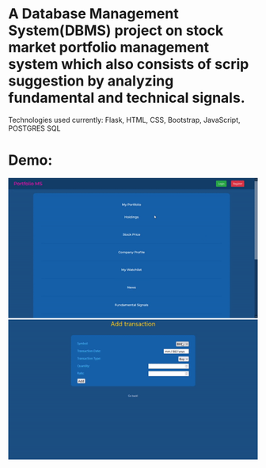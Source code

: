 # A Database Management System(DBMS) project on stock market portfolio management system which also consists of scrip suggestion by analyzing fundamental and technical signals. 
Technologies used currently: 
Flask, HTML, CSS, Bootstrap, JavaScript, POSTGRES SQL

# Demo:
![Demo](Demo1.gif)
![Demo](Demo2.gif)
